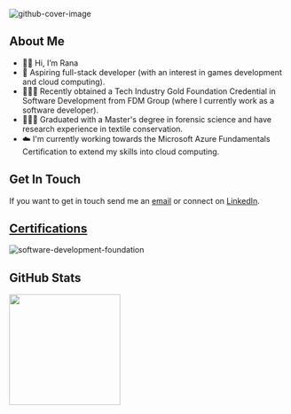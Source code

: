 ![github-cover-image](https://github.com/rtasalem/rtasalem/assets/127218837/78205206-f5cc-4fb9-a875-1942d41faf1d)
## About Me
- 👋🏽 Hi, I’m Rana
- 🚀 Aspiring full-stack developer (with an interest in games development and cloud computing).
- 👩🏽‍💻 Recently obtained a Tech Industry Gold Foundation Credential in Software Development from FDM Group (where I currently work as a software developer).
- 👩🏽‍🎓 Graduated with a Master's degree in forensic science and have research experience in textile conservation.
- ☁️ I'm currently working towards the Microsoft Azure Fundamentals Certification to extend my skills into cloud computing.
## Get In Touch
If you want to get in touch send me an [email](ranatasalem@gmail.com) or connect on [LinkedIn](https://www.linkedin.com/in/ranatasalem/).
## [Certifications](https://www.credly.com/users/rana-salem.c96f78f5)
![software-development-foundation](https://github.com/rtasalem/rtasalem/assets/127218837/7ee0ce69-650e-4663-8864-25e2a2adabe0)
## GitHub Stats
<a href="https://github.com/rtasalem?tab=repositories">
  <img height=200 align="center" src="https://github-readme-stats.vercel.app/api/top-langs/?username=rtasalem&theme=shadow_blue&layout=compact" />
</a>
